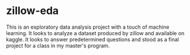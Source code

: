 # zillow-eda

This is an exploratory data analysis project with a touch of machine learning. It looks to analyze a dataset produced by zillow and available on kaggle.  It looks to answer predetermined questions and stood as a final project for a class in my master's program.
